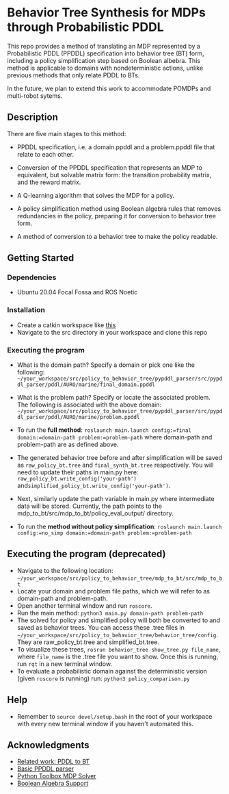 # Behavior Tree Synthesis for MDPs through Probabilistic PDDL 

This repo provides a method of translating an MDP represented by a Probabilistic PDDL (PPDDL) specification into behavior tree (BT) form, including a policy simplification step based on Boolean albebra. This method is applicable to domains with nondeterministic actions, unlike previous methods that only relate PDDL to BTs.

In the future, we plan to extend this work to accommodate POMDPs and multi-robot sytems.

## Description

There are five main stages to this method:

* PPDDL specification, i.e. a domain.ppddl and a problem.ppddl file that relate to each other.

* Conversion of the PPDDL specification that represents an MDP to equivalent, but solvable matrix form: the transition probability matrix, and the reward matrix.

* A Q-learning algorithm that solves the MDP for a policy.

* A policy simplification method using Boolean algebra rules that removes redundancies in the policy, preparing it for conversion to behavior tree form.

* A method of conversion to a behavior tree to make the policy readable.

## Getting Started

### Dependencies

* Ubuntu 20.04 Focal Fossa and ROS Noetic

### Installation

* Create a catkin workspace like [this](http://wiki.ros.org/catkin/Tutorials/create_a_workspace)
* Navigate to the src directory in your workspace and clone this repo

### Executing the program 

* What is the domain path? Specify a domain or pick one like the following: ```~/your_workspace/src/policy_to_behavior_tree/pypddl_parser/src/pypddl_parser/pddl/AURO/marine/final_domain.ppddl```

* What is the problem path? Specify or locate the associated problem. The following is associated with the above domain: ```~/your_workspace/src/policy_to_behavior_tree/pypddl_parser/src/pypddl_parser/pddl/AURO/marine/problem.ppddl```

* To run the **full method**: ```roslaunch main.launch config:=final domain:=domain-path problem:=problem-path``` where domain-path and problem-path are as defined above.

* The generated behavior tree before and after simplification will be saved as ```raw_policy_bt.tree``` and ```final_synth_bt.tree``` respectively. You will need to update their paths in main.py here: ```raw_policy_bt.write_config('your-path')``` and```simplified_policy_bt.write_config('your-path')```.

* Next, similarly update the path variable in main.py where intermediate data will be stored. Currently, the path points to the mdp_to_bt/src/mdp_to_bt/policy_eval_output/ directory.

* To run the **method without policy simplification**: ```roslaunch main.launch config:=no_simp domain:=domain-path problem:=problem-path```

## Executing the program (deprecated)

* Navigate to the following location: 
```~/your_workspace/src/policy_to_behavior_tree/mdp_to_bt/src/mdp_to_bt```
* Locate your domain and problem file paths, which we will refer to as domain-path and problem-path.
* Open another terminal window and run ```roscore```.
* Run the main method:
```python3 main.py domain-path problem-path```
* The solved for policy and simplified policy will both be converted to and saved as behavior trees. You can access these .tree files in ```~/your_workspace/src/policy_to_behavior_tree/behavior_tree/config```. They are raw_policy_bt.tree and simplified_bt.tree.
* To visualize these trees, ```rosrun behavior_tree show_tree.py file_name```, where ```file_name``` is the .tree file you want to show. Once this is running, run ```rqt``` in a new terminal window.
* To evaluate a probabilistic domain against the deterministic version (given ```roscore``` is running) run:
```python3 policy_comparison.py```

## Help

* Remember to ```source devel/setup.bash``` in the root of your workspace with every new terminal window if you haven't automated this.

## Acknowledgments

* [Related work: PDDL to BT](https://arxiv.org/abs/2101.01964)
* [Basic PPDDL parser](https://github.com/thiagopbueno/pypddl-parser)
* [Python Toolbox MDP Solver](https://pymdptoolbox.readthedocs.io/en/latest/api/mdp.html)
* [Boolean Algebra Support](https://docs.sympy.org/latest/modules/logic.html)






